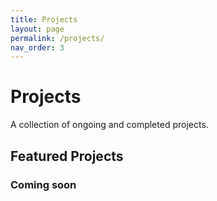```yaml
---
title: Projects
layout: page
permalink: /projects/
nav_order: 3
---
```


# Projects

A collection of ongoing and completed projects.

## Featured Projects

### Coming soon

